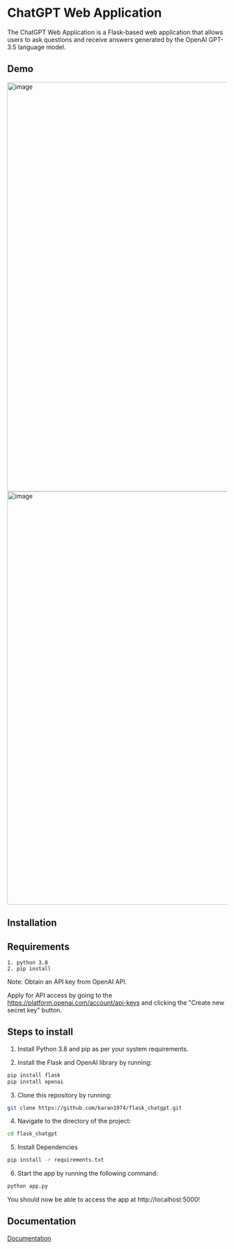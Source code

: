 
# ChatGPT Web Application

The ChatGPT Web Application is a Flask-based web application that allows users to ask questions and receive answers generated by the OpenAI GPT-3.5 language model.

## Demo
<img width="938" alt="image" src="https://github.com/karan1974/flask_chatgpt/assets/104415851/ef0ad5ca-67bd-488c-a7f2-4d2e441442e2">
<img width="947" alt="image" src="https://github.com/karan1974/flask_chatgpt/assets/104415851/0339aee5-7bdf-4e23-a9b9-92b015120625">



## Installation

## Requirements
    1. python 3.8
    2. pip install
    

Note: Obtain an API key from OpenAI API.

Apply for API access by going to the https://platform.openai.com/account/api-keys  and clicking the "Create new secret key" button.

## Steps to install
1. Install Python 3.8 and pip as per your system requirements.

2. Install the Flask and OpenAI library  by running:
```bash
pip install flask
pip install openai
```
3. Clone this repository by running:
```bash
git clone https://github.com/karan1974/flask_chatgpt.git
```

4. Navigate to the directory of the project:
```bash
cd flask_chatgpt
```

5. Install Dependencies
```bash
pip install -r requirements.txt
```
6. Start the app by running the following command:
```bash
python app.py
```
You should now be able to access the app at http://localhost:5000! 

    
## Documentation

[Documentation](https://hansrajkaran.atlassian.net/l/cp/Gbu2Xo1D)

